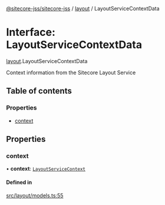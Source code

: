 [@sitecore-jss/sitecore-jss](../README.md) / [layout](../modules/layout.md) / LayoutServiceContextData

# Interface: LayoutServiceContextData

[layout](../modules/layout.md).LayoutServiceContextData

Context information from the Sitecore Layout Service

## Table of contents

### Properties

- [context](layout.LayoutServiceContextData.md#context)

## Properties

### context

• **context**: [`LayoutServiceContext`](layout.LayoutServiceContext.md)

#### Defined in

[src/layout/models.ts:55](https://github.com/Sitecore/jss/blob/8d5d9ef1a/packages/sitecore-jss/src/layout/models.ts#L55)
